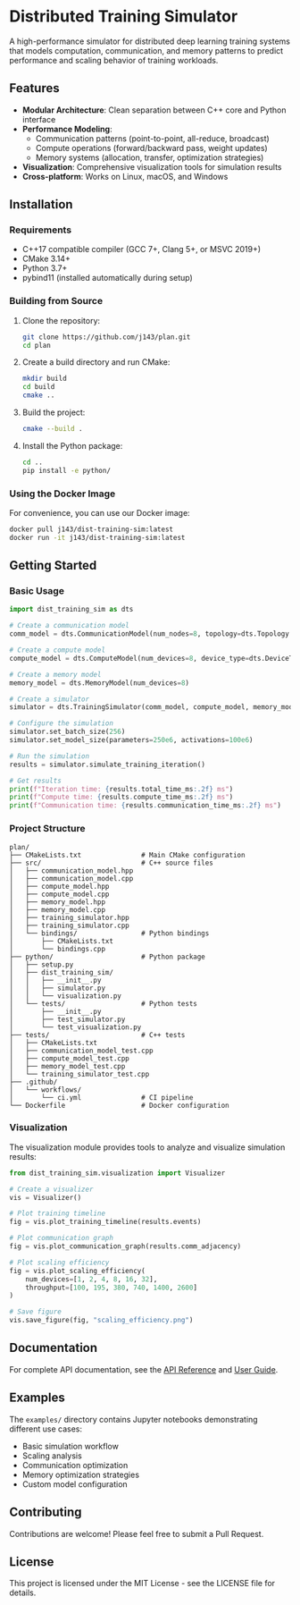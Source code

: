 # Distributed Training Simulator

A high-performance simulator for distributed deep learning training systems that models computation, communication, and memory patterns to predict performance and scaling behavior of training workloads.

## Features

- **Modular Architecture**: Clean separation between C++ core and Python interface
- **Performance Modeling**:
  - Communication patterns (point-to-point, all-reduce, broadcast)
  - Compute operations (forward/backward pass, weight updates)
  - Memory systems (allocation, transfer, optimization strategies)
- **Visualization**: Comprehensive visualization tools for simulation results
- **Cross-platform**: Works on Linux, macOS, and Windows

## Installation

### Requirements

- C++17 compatible compiler (GCC 7+, Clang 5+, or MSVC 2019+)
- CMake 3.14+
- Python 3.7+
- pybind11 (installed automatically during setup)

### Building from Source

1. Clone the repository:
   ```bash
   git clone https://github.com/j143/plan.git
   cd plan
   ```

2. Create a build directory and run CMake:
   ```bash
   mkdir build
   cd build
   cmake ..
   ```

3. Build the project:
   ```bash
   cmake --build .
   ```

4. Install the Python package:
   ```bash
   cd ..
   pip install -e python/
   ```

### Using the Docker Image

For convenience, you can use our Docker image:

```bash
docker pull j143/dist-training-sim:latest
docker run -it j143/dist-training-sim:latest
```

## Getting Started

### Basic Usage

```python
import dist_training_sim as dts

# Create a communication model
comm_model = dts.CommunicationModel(num_nodes=8, topology=dts.Topology.RING)

# Create a compute model
compute_model = dts.ComputeModel(num_devices=8, device_type=dts.DeviceType.GPU)

# Create a memory model
memory_model = dts.MemoryModel(num_devices=8)

# Create a simulator
simulator = dts.TrainingSimulator(comm_model, compute_model, memory_model)

# Configure the simulation
simulator.set_batch_size(256)
simulator.set_model_size(parameters=250e6, activations=100e6)

# Run the simulation
results = simulator.simulate_training_iteration()

# Get results
print(f"Iteration time: {results.total_time_ms:.2f} ms")
print(f"Compute time: {results.compute_time_ms:.2f} ms")
print(f"Communication time: {results.communication_time_ms:.2f} ms")
```

### Project Structure

```
plan/
├── CMakeLists.txt               # Main CMake configuration
├── src/                         # C++ source files
│   ├── communication_model.hpp
│   ├── communication_model.cpp
│   ├── compute_model.hpp
│   ├── compute_model.cpp
│   ├── memory_model.hpp
│   ├── memory_model.cpp
│   ├── training_simulator.hpp
│   ├── training_simulator.cpp
│   └── bindings/                # Python bindings
│       ├── CMakeLists.txt
│       └── bindings.cpp
├── python/                      # Python package
│   ├── setup.py
│   ├── dist_training_sim/
│   │   ├── __init__.py
│   │   ├── simulator.py
│   │   └── visualization.py
│   └── tests/                   # Python tests
│       ├── __init__.py
│       ├── test_simulator.py
│       └── test_visualization.py
├── tests/                       # C++ tests
│   ├── CMakeLists.txt
│   ├── communication_model_test.cpp
│   ├── compute_model_test.cpp
│   ├── memory_model_test.cpp
│   └── training_simulator_test.cpp
├── .github/
│   └── workflows/
│       └── ci.yml               # CI pipeline
└── Dockerfile                   # Docker configuration
```

### Visualization

The visualization module provides tools to analyze and visualize simulation results:

```python
from dist_training_sim.visualization import Visualizer

# Create a visualizer
vis = Visualizer()

# Plot training timeline
fig = vis.plot_training_timeline(results.events)

# Plot communication graph
fig = vis.plot_communication_graph(results.comm_adjacency)

# Plot scaling efficiency
fig = vis.plot_scaling_efficiency(
    num_devices=[1, 2, 4, 8, 16, 32],
    throughput=[100, 195, 380, 740, 1400, 2600]
)

# Save figure
vis.save_figure(fig, "scaling_efficiency.png")
```

## Documentation

For complete API documentation, see the [API Reference](https://github.com/j143/plan/docs/api/) and [User Guide](https://github.com/j143/plan/docs/guide/).

## Examples

The `examples/` directory contains Jupyter notebooks demonstrating different use cases:

- Basic simulation workflow
- Scaling analysis
- Communication optimization
- Memory optimization strategies
- Custom model configuration

## Contributing

Contributions are welcome! Please feel free to submit a Pull Request.

## License

This project is licensed under the MIT License - see the LICENSE file for details.

